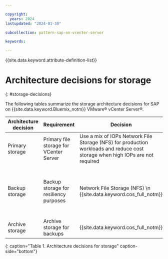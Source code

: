 ```yaml
---

copyright:
  years: 2024
lastupdated: "2024-01-30"

subcollection: pattern-sap-on-vcenter-server

keywords:

---
```


{{site.data.keyword.attribute-definition-list}}

# Architecture decisions for storage
{: #storage-decisions}

The following tables summarize the storage architecture decisions for SAP on {{site.data.keyword.Bluemix_notm}} VMware® vCenter Server®.

| Architecture decision | Requirement | Decision | Rationale |
| -------------- | -------------- | -------------- | -------------- |
| Primary storage           | Primary file storage for VCenter Server  | Use a mix of IOPs Network File Storage (NFS) for production workloads and reduce cost storage when high IOPs are not required | vSAN is not certified for SAP workloads \n Cost and performance optimization                                                                               |
| Backup storage            | Backup storage for resiliency purposes   | Network File Storage (NFS) \n {{site.data.keyword.cos_full_notm}}                                                                          | {{site.data.keyword.cos_full_notm}} for reduce costs \n Combine NFS and {{site.data.keyword.cos_full_notm}} for long-term needs \n {{site.data.keyword.cos_full_notm}} is used as a cost optimized option for backups  |
| Archive storage           | Archive storage for backups              | {{site.data.keyword.cos_full_notm}}                                                                                     | Low cost                                                                                                                                                |
{: caption="Table 1. Architecture decisions for storage" caption-side="bottom"}
